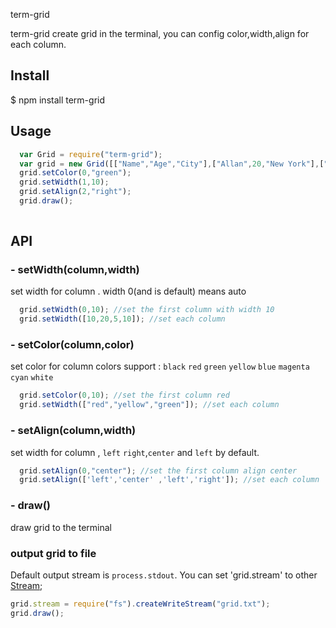 term-grid


term-grid create grid in the terminal, you can config color,width,align for each column.


## Install
  $ npm install term-grid

## Usage
```js
  var Grid = require("term-grid");
  var grid = new Grid([["Name","Age","City"],["Allan",20,"New York"],["Jack",30,"London"]]);
  grid.setColor(0,"green");
  grid.setWidth(1,10);
  grid.setAlign(2,"right");
  grid.draw();
  
```

## API
### - setWidth(column,width)
set width for column .  width 0(and is default) means auto 
```js
  grid.setWidth(0,10); //set the first column with width 10
  grid.setWidth([10,20,5,10]); //set each column
```

### - setColor(column,color)
set color for column
colors support : `black` `red` `green` `yellow` `blue` `magenta` `cyan` `white`
```js
  grid.setColor(0,10); //set the first column red
  grid.setWidth(["red","yellow","green"]); //set each column
```

### - setAlign(column,width)
set width for column , `left` `right`,`center`  and `left` by default.
```js
  grid.setAlign(0,"center"); //set the first column align center
  grid.setAlign(['left','center' ,'left','right']); //set each column
```

### - draw()
draw grid to the terminal


### output grid to file
Default output stream is `process.stdout`. You can set 'grid.stream' to other  [Stream](http://nodejs.org/api/stream.html#stream_class_stream_writable);
```js
grid.stream = require("fs").createWriteStream("grid.txt");
grid.draw();
```

  

